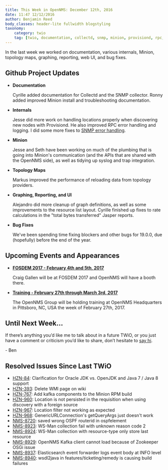 ```yaml
---
title: This Week in OpenNMS: December 12th, 2016
date: 11:47 12/12/2016
author: Benjamin Reed
body_classes: header-lite fullwidth blogstyling
taxonomy:
    category: twio
    tag: [twio, documentation, collectd, snmp, minion, provisiond, rpc, syslog, traps, topology maps, graphs, jasper reports, bug fixes, fosdem]
---
```


In the last week we worked on documentation, various internals, Minion, topology maps, graphing, reporting, web UI, and bug fixes.

<!-- git log --all --no-merges --since='2016-12-05 00:00:00' --until='2016-12-12 00:00:00' --format='%Cblue%ai %Cgreen%aN %Cred%d %Creset%s %Cblue(%H)' | sort | less -R -->

Github Project Updates
----------------------

* __Documentation__

  Cyrille added documentation for Collectd and the SNMP collector.  Ronny added improved Minion install and troubleshooting documentation.

* __Internals__

  Jesse did more work on handling locations properly when discovering new nodes with Provisiond. He also improved RPC error handling and logging. I did some more fixes to [SNMP error handling](http://docs.opennms.org/opennms/branches/jira-NMS-8671/guide-admin/guide-admin.html#ga-special-cases-and-workarounds).

* __Minion__

  Jesse and Seth have been working on much of the plumbing that is going into Minion's communication (and the APIs that are shared with the OpenNMS side), as well as tidying up syslog and trap integration.

* __Topology Maps__

  Markus improved the performance of reloading data from topology providers.

* __Graphing, Reporting, and UI__

  Alejandro did more cleanup of graph definitions, as well as some improvements to the resource list layout. Cyrille finished up fixes to rate calculations in the "total bytes transferred" Jasper reports.

* __Bug Fixes__

  We've been spending time fixing blockers and other bugs for 19.0.0, due (hopefully) before the end of the year.


Upcoming Events and Appearances
-------------------------------

* __[FOSDEM 2017 - February 4th and 5th, 2017](https://fosdem.org/2017/)__

  Craig Gallen will be at FOSDEM 2017 and OpenNMS will have a booth there.

* __[Training - February 27th through March 3rd, 2017](https://www.opennms.com/opennms-training-dates-announced-for-february-2017/)__

  The OpenNMS Group will be holding training at OpenNMS Headquarters in Pittsboro, NC, USA the week of February 27th, 2017.

Until Next Week…
----------------

If there’s anything you’d like me to talk about in a future TWiO, or you just have a comment or criticism you’d like to share, don’t hesitate to [say hi](mailto:twio@opennms.org).

\- Ben

Resolved Issues Since Last TWiO
-------------------------------

* [HZN-84](https://issues.opennms.org/browse/HZN-84): Clarification for Oracle JDK vs. OpenJDK and Java 7 / Java 8 support
* [HZN-393](https://issues.opennms.org/browse/HZN-393): Delete WMI page on wiki
* [HZN-767](https://issues.opennms.org/browse/HZN-767): Add kafka components to the Minion RPM build
* [HZN-960](https://issues.opennms.org/browse/HZN-960): Location is not persisted in the requisition when using discovery with a foreign source
* [HZN-967](https://issues.opennms.org/browse/HZN-967): Location filter not working as expected
* [HZN-968](https://issues.opennms.org/browse/HZN-968): GenericURLConnection's getQueryArgs just doesn't work
* [NMS-8720](https://issues.opennms.org/browse/NMS-8720): saved wrong OSPF routerid in ospfelement 
* [NMS-8923](https://issues.opennms.org/browse/NMS-8923): WS-Man collection fail with unknown reason code 2
* [NMS-8924](https://issues.opennms.org/browse/NMS-8924): WS-Man collection with resource-type only store last resource
* [NMS-8929](https://issues.opennms.org/browse/NMS-8929): OpenNMS Kafka client cannot load because of Zookeeper OSGi issue
* [NMS-8937](https://issues.opennms.org/browse/NMS-8937): Elasticsearch event forwarder logs event body at INFO level
* [NMS-8940](https://issues.opennms.org/browse/NMS-8940): wsdl2java in features/ticketing/remedy is causing build failures

<!--
  https://github.com/OpenNMS/twio-fodder/blob/master/scripts/twio-issues-list.pl
-->
